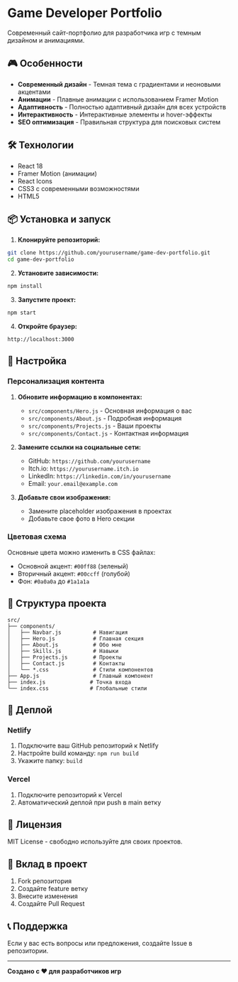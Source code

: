# Game Developer Portfolio

Современный сайт-портфолио для разработчика игр с темным дизайном и анимациями.

## 🎮 Особенности

- **Современный дизайн** - Темная тема с градиентами и неоновыми акцентами
- **Анимации** - Плавные анимации с использованием Framer Motion
- **Адаптивность** - Полностью адаптивный дизайн для всех устройств
- **Интерактивность** - Интерактивные элементы и hover-эффекты
- **SEO оптимизация** - Правильная структура для поисковых систем

## 🛠️ Технологии

- React 18
- Framer Motion (анимации)
- React Icons
- CSS3 с современными возможностями
- HTML5

## 📦 Установка и запуск

1. **Клонируйте репозиторий:**
```bash
git clone https://github.com/yourusername/game-dev-portfolio.git
cd game-dev-portfolio
```

2. **Установите зависимости:**
```bash
npm install
```

3. **Запустите проект:**
```bash
npm start
```

4. **Откройте браузер:**
```
http://localhost:3000
```

## 🎨 Настройка

### Персонализация контента

1. **Обновите информацию в компонентах:**
   - `src/components/Hero.js` - Основная информация о вас
   - `src/components/About.js` - Подробная информация
   - `src/components/Projects.js` - Ваши проекты
   - `src/components/Contact.js` - Контактная информация

2. **Замените ссылки на социальные сети:**
   - GitHub: `https://github.com/yourusername`
   - Itch.io: `https://yourusername.itch.io`
   - LinkedIn: `https://linkedin.com/in/yourusername`
   - Email: `your.email@example.com`

3. **Добавьте свои изображения:**
   - Замените placeholder изображения в проектах
   - Добавьте свое фото в Hero секции

### Цветовая схема

Основные цвета можно изменить в CSS файлах:
- Основной акцент: `#00ff88` (зеленый)
- Вторичный акцент: `#00ccff` (голубой)
- Фон: `#0a0a0a` до `#1a1a1a`

## 📱 Структура проекта

```
src/
├── components/
│   ├── Navbar.js          # Навигация
│   ├── Hero.js            # Главная секция
│   ├── About.js           # Обо мне
│   ├── Skills.js          # Навыки
│   ├── Projects.js        # Проекты
│   ├── Contact.js         # Контакты
│   └── *.css              # Стили компонентов
├── App.js                 # Главный компонент
├── index.js              # Точка входа
└── index.css             # Глобальные стили
```

## 🚀 Деплой

### Netlify
1. Подключите ваш GitHub репозиторий к Netlify
2. Настройте build команду: `npm run build`
3. Укажите папку: `build`

### Vercel
1. Подключите репозиторий к Vercel
2. Автоматический деплой при push в main ветку

## 📄 Лицензия

MIT License - свободно используйте для своих проектов.

## 🤝 Вклад в проект

1. Fork репозитория
2. Создайте feature ветку
3. Внесите изменения
4. Создайте Pull Request

## 📞 Поддержка

Если у вас есть вопросы или предложения, создайте Issue в репозитории.

---

**Создано с ❤️ для разработчиков игр** 